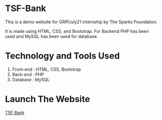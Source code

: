 # TSF-Bank
This is a demo website for GRIPJuly21 internship by The Sparks Foundation. 

It is made using HTML, CSS, and Bootstrap. For Backend PHP has been used and MySQL has been used for database.

 # **Technology and Tools Used**

1. Front-end : HTML, CSS, Bootstrap  
2. Back-end : PHP
3. Database : MySQL

# **Launch The Website**

[TSF Bank](http://localhost/Bank/index.html#)


